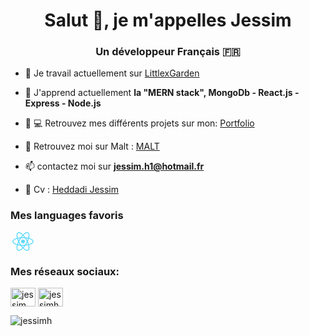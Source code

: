 <h1 align="center">Salut 👋, je m'appelles Jessim</h1>
<h3 align="center">Un développeur Français 🇫🇷</h3>

- 🔭  Je travail actuellement sur [LittlexGarden](https://littlexgarden.com/)

- 🌱  J'apprend actuellement **la "MERN stack", MongoDb - React.js - Express - Node.js**

- 👨‍ 💻 Retrouvez mes différents projets sur mon: [Portfolio](https://cutt.ly/qhNXlPo)

- 🤝  Retrouvez moi sur Malt : [MALT](https://cutt.ly/RhNXsJr)

- 📫  contactez moi sur **jessim.h1@hotmail.fr**

- 📄  Cv : [Heddadi Jessim](https://cutt.ly/OhNXo6V)

<h3 align="left">Mes languages favoris</h3>

<p align="left">
  <img align="center" src="data:image/svg+xml;base64,PHN2ZyB4bWxucz0iaHR0cDovL3d3dy53My5vcmcvMjAwMC9zdmciIHZpZXdCb3g9Ii0xMS41IC0xMC4yMzE3NCAyMyAyMC40NjM0OCI+CiAgPHRpdGxlPlJlYWN0IExvZ288L3RpdGxlPgogIDxjaXJjbGUgY3g9IjAiIGN5PSIwIiByPSIyLjA1IiBmaWxsPSIjNjFkYWZiIi8+CiAgPGcgc3Ryb2tlPSIjNjFkYWZiIiBzdHJva2Utd2lkdGg9IjEiIGZpbGw9Im5vbmUiPgogICAgPGVsbGlwc2Ugcng9IjExIiByeT0iNC4yIi8+CiAgICA8ZWxsaXBzZSByeD0iMTEiIHJ5PSI0LjIiIHRyYW5zZm9ybT0icm90YXRlKDYwKSIvPgogICAgPGVsbGlwc2Ugcng9IjExIiByeT0iNC4yIiB0cmFuc2Zvcm09InJvdGF0ZSgxMjApIi8+CiAgPC9nPgo8L3N2Zz4K" alt="jessim heddadi" height="30" width="40" />
</p>

<h3 align="left">Mes réseaux sociaux:</h3>
<p align="left">
<a href="https://linkedin.com/in/jessim heddadi" target="blank"><img align="center" src="https://cdn.jsdelivr.net/npm/simple-icons@3.0.1/icons/linkedin.svg" alt="jessim heddadi" height="30" width="40" /></a>
<a href="https://instagram.com/jessimheddadi" target="blank"><img align="center" src="https://cdn.jsdelivr.net/npm/simple-icons@3.0.1/icons/instagram.svg" alt="jessimheddadi" height="30" width="40" /></a>
</p>
<p><img align="center" src="https://github-readme-stats.vercel.app/api/top-langs?username=jessimh&show_icons=true&locale=en&layout=compact" alt="jessimh" /></p>
